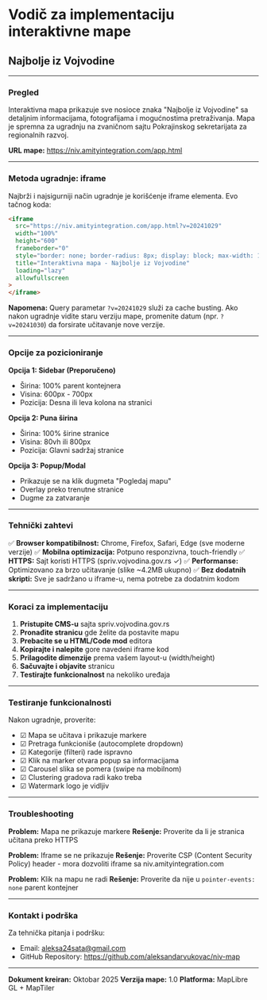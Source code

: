 # Vodič za implementaciju interaktivne mape

## Najbolje iz Vojvodine

---

### Pregled

Interaktivna mapa prikazuje sve nosioce znaka "Najbolje iz Vojvodine" sa detaljnim informacijama, fotografijama i mogućnostima pretraživanja. Mapa je spremna za ugradnju na zvaničnom sajtu Pokrajinskog sekretarijata za regionalnih razvoj.

**URL mape:** https://niv.amityintegration.com/app.html

---

### Metoda ugradnje: iframe

Najbrži i najsigurniji način ugradnje je korišćenje iframe elementa. Evo tačnog koda:

```html
<iframe
  src="https://niv.amityintegration.com/app.html?v=20241029"
  width="100%"
  height="600"
  frameborder="0"
  style="border: none; border-radius: 8px; display: block; max-width: 100%;"
  title="Interaktivna mapa - Najbolje iz Vojvodine"
  loading="lazy"
  allowfullscreen
>
</iframe>
```

**Napomena:** Query parametar `?v=20241029` služi za cache busting. Ako nakon ugradnje vidite staru verziju mape, promenite datum (npr. `?v=20241030`) da forsirate učitavanje nove verzije.

---

### Opcije za pozicioniranje

**Opcija 1: Sidebar (Preporučeno)**

- Širina: 100% parent kontejnera
- Visina: 600px - 700px
- Pozicija: Desna ili leva kolona na stranici

**Opcija 2: Puna širina**

- Širina: 100% širine stranice
- Visina: 80vh ili 800px
- Pozicija: Glavni sadržaj stranice

**Opcija 3: Popup/Modal**

- Prikazuje se na klik dugmeta "Pogledaj mapu"
- Overlay preko trenutne stranice
- Dugme za zatvaranje

---

### Tehnički zahtevi

✅ **Browser kompatibilnost:** Chrome, Firefox, Safari, Edge (sve moderne verzije)
✅ **Mobilna optimizacija:** Potpuno responzivna, touch-friendly
✅ **HTTPS:** Sajt koristi HTTPS (spriv.vojvodina.gov.rs ✓)
✅ **Performanse:** Optimizovano za brzo učitavanje (slike ~4.2MB ukupno)
✅ **Bez dodatnih skripti:** Sve je sadržano u iframe-u, nema potrebe za dodatnim kodom

---

### Koraci za implementaciju

1. **Pristupite CMS-u** sajta spriv.vojvodina.gov.rs
2. **Pronađite stranicu** gde želite da postavite mapu
3. **Prebacite se u HTML/Code mod** editora
4. **Kopirajte i nalepite** gore navedeni iframe kod
5. **Prilagodite dimenzije** prema vašem layout-u (width/height)
6. **Sačuvajte i objavite** stranicu
7. **Testirajte funkcionalnost** na nekoliko uređaja

---

### Testiranje funkcionalnosti

Nakon ugradnje, proverite:

- ☑ Mapa se učitava i prikazuje markere
- ☑ Pretraga funkcioniše (autocomplete dropdown)
- ☑ Kategorije (filteri) rade ispravno
- ☑ Klik na marker otvara popup sa informacijama
- ☑ Carousel slika se pomera (swipe na mobilnom)
- ☑ Clustering gradova radi kako treba
- ☑ Watermark logo je vidljiv

---

### Troubleshooting

**Problem:** Mapa ne prikazuje markere
**Rešenje:** Proverite da li je stranica učitana preko HTTPS

**Problem:** Iframe se ne prikazuje
**Rešenje:** Proverite CSP (Content Security Policy) header - mora dozvoliti iframe sa niv.amityintegration.com

**Problem:** Klik na mapu ne radi
**Rešenje:** Proverite da nije u `pointer-events: none` parent kontejner

---

### Kontakt i podrška

Za tehnička pitanja i podršku:

- Email: aleksa24sata@gmail.com
- GitHub Repository: https://github.com/aleksandarvukovac/niv-map

---

**Dokument kreiran:** Oktobar 2025
**Verzija mape:** 1.0
**Platforma:** MapLibre GL + MapTiler
